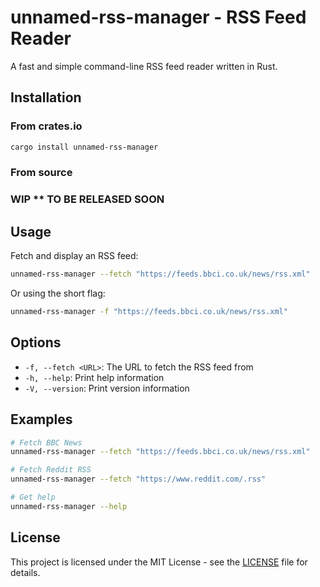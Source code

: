 # unnamed-rss-manager - RSS Feed Reader

A fast and simple command-line RSS feed reader written in Rust.

## Installation

### From crates.io

```bash
cargo install unnamed-rss-manager
```

### From source

### WIP \*\* TO BE RELEASED SOON

## Usage

Fetch and display an RSS feed:

```bash
unnamed-rss-manager --fetch "https://feeds.bbci.co.uk/news/rss.xml"
```

Or using the short flag:

```bash
unnamed-rss-manager -f "https://feeds.bbci.co.uk/news/rss.xml"
```

## Options

- `-f, --fetch <URL>`: The URL to fetch the RSS feed from
- `-h, --help`: Print help information
- `-V, --version`: Print version information

## Examples

```bash
# Fetch BBC News
unnamed-rss-manager --fetch "https://feeds.bbci.co.uk/news/rss.xml"

# Fetch Reddit RSS
unnamed-rss-manager --fetch "https://www.reddit.com/.rss"

# Get help
unnamed-rss-manager --help
```

## License

This project is licensed under the MIT License - see the [LICENSE](LICENSE) file for details.
